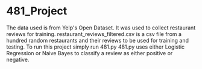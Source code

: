 # 481_Project
The data used is from Yelp's Open Dataset. It was used to collect restaurant reviews for training.
restaurant_reviews_filtered.csv is a csv file from a hundred random restaurants and their reviews to be used for training and testing.
To run this project simply run 481.py
481.py uses either Logistic Regression or Naive Bayes to classify a review as either positive or negative.

